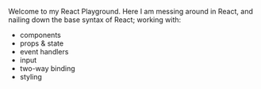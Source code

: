 Welcome to my React Playground. Here I am messing around in React, and nailing down the base syntax of React; working with:

- components
- props & state
- event handlers
- input
- two-way binding
- styling
